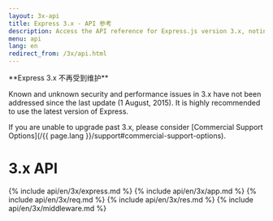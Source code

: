 ```yaml
---
layout: 3x-api
title: Express 3.x - API 参考
description: Access the API reference for Express.js version 3.x, noting that this version is end-of-life and no longer maintained - includes details on modules and methods.
menu: api
lang: en
redirect_from: /3x/api.html
---
```


<div id="api-doc" markdown="1">

  <div class="doc-box doc-warn" markdown="1">
  **Express 3.x 不再受到维护**

Known and unknown security and performance issues in 3.x have not been addressed since the last update (1 August, 2015). It is highly recommended to use the latest version of Express.

If you are unable to upgrade past 3.x, please consider [Commercial Support Options](/{{ page.lang }}/support#commercial-support-options).

  </div>

  <h1>3.x API</h1>

{% include api/en/3x/express.md %}
{% include api/en/3x/app.md %}
{% include api/en/3x/req.md %}
{% include api/en/3x/res.md %}
{% include api/en/3x/middleware.md %}

</div>
